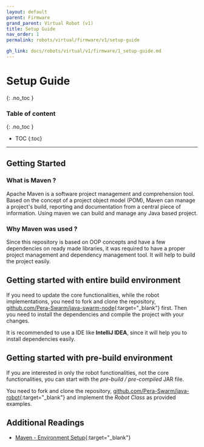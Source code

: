 ```yaml
---
layout: default
parent: Firmware
grand_parent: Virtual Robot (v1)
title: Setup Guide
nav_order: 1
permalink: robots/virtual/firmware/v1/setup-guide

gh_link: docs/robots/virtual/v1/firmware/1_setup-guide.md
---
```


# Setup Guide
{: .no_toc }

### Table of content
{: .no_toc }
- TOC
{:toc}

----
## Getting Started

### What is Maven ?

Apache Maven is a software project management and comprehension tool. Based on the concept of a project object model (POM), Maven can manage a project's build, reporting and documentation from a central piece of information. Using maven we can build and manage any Java based project.

### Why Maven was used ?

Since this repository is based on OOP concepts and have a few dependencies on ready made libraries, it was required to have a proper project management and dependency management tool. It will help to build the project easily.  


## Getting started with entire build environment

If you need to update the core functionalities, while the robot implementations, you need to  fork and clone the repository, [github.com/Pera-Swarm/java-swarm-node](https://github.com/Pera-Swarm/java-swarm-node){:target="_blank"} first. Then you need to install the dependencies and compile the project with your changes.

It is recommended to use a IDE like **IntelliJ IDEA**, since it will help you to install dependencies easily.

<!-- TODO: @Dilshani, can you write the rest with instructions? -->


## Getting started with pre-build environment

If you are interested in only the robot functionalities, not the core functionalities, you can start with the *pre-build / pre-compiled* JAR file.

You need to fork and clone the repository, [github.com/Pera-Swarm/java-robot](https://github.com/Pera-Swarm/java-robot){:target="_blank"} and implement the *Robot Class* as provided examples.

<!-- TODO: @Nuwan, can you write this part? -->


## Additional Readings

- [Maven - Environment Setup](https://www.tutorialspoint.com/maven/maven_environment_setup.htm){:target="_blank"}
